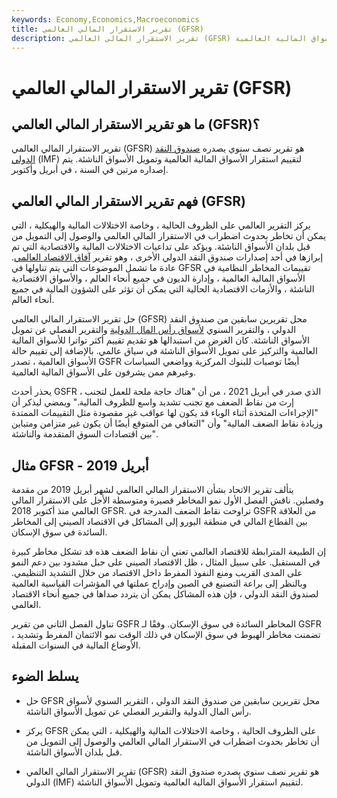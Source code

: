 ```yaml
---
keywords: Economy,Economics,Macroeconomics
title: تقرير الاستقرار المالي العالمي (GFSR)
description: تقرير الاستقرار المالي العالمي (GFSR) هو تقرير نصف سنوي من قبل صندوق النقد الدولي لتقييم استقرار الأسواق المالية العالمية.
---
```


# تقرير الاستقرار المالي العالمي (GFSR)
## ما هو تقرير الاستقرار المالي العالمي (GFSR)؟

تقرير الاستقرار المالي العالمي (GFSR) هو تقرير نصف سنوي يصدره [صندوق النقد الدولي](/imf) (IMF) لتقييم استقرار الأسواق المالية العالمية وتمويل الأسواق الناشئة. يتم إصداره مرتين في السنة ، في أبريل وأكتوبر.

## فهم تقرير الاستقرار المالي العالمي (GFSR)

يركز التقرير العالمي على الظروف الحالية ، وخاصة الاختلالات المالية والهيكلية ، التي يمكن أن تخاطر بحدوث اضطراب في الاستقرار المالي العالمي والوصول إلى التمويل من قبل بلدان الأسواق الناشئة. ويؤكد على تداعيات الاختلالات المالية والاقتصادية التي تم إبرازها في أحد إصدارات صندوق النقد الدولي الأخرى ، وهو تقرير [آفاق الاقتصاد العالمي](/world-economic-outlook). عادة ما تشمل الموضوعات التي يتم تناولها في GFSR تقييمات المخاطر النظامية في الأسواق المالية العالمية ، وإدارة الديون في جميع أنحاء العالم ، والأسواق الاقتصادية الناشئة ، والأزمات الاقتصادية الحالية التي يمكن أن تؤثر على الشؤون المالية في جميع أنحاء العالم.

حل تقرير الاستقرار المالي العالمي (GFSR) محل تقريرين سابقين من صندوق النقد الدولي ، والتقرير السنوي [لأسواق رأس المال الدولية](/capitalmarkets) والتقرير الفصلي عن تمويل الأسواق الناشئة. كان الغرض من استبدالها هو تقديم تقييم أكثر تواترا للأسواق المالية العالمية والتركيز على تمويل الأسواق الناشئة في سياق عالمي. بالإضافة إلى تقييم حالة الأسواق العالمية ، تصدر GSFR أيضًا توصيات للبنوك المركزية وواضعي السياسات وغيرهم ممن يشرفون على الأسواق المالية العالمية.

يحذر أحدث GSFR ، الذي صدر في أبريل 2021 ، من أن "هناك حاجة ملحة للعمل لتجنب إرث من نقاط الضعف مع تجنب تشديد واسع للظروف المالية." ويمضي ليذكر أن "الإجراءات المتخذة أثناء الوباء قد يكون لها عواقب غير مقصودة مثل التقييمات الممتدة وزيادة نقاط الضعف المالية" وأن "التعافي من المتوقع أيضًا أن يكون غير متزامن ومتباين بين اقتصادات السوق المتقدمة والناشئة".

## مثال GFSR - أبريل 2019

يتألف تقرير الاتحاد بشأن الاستقرار المالي العالمي لشهر أبريل 2019 من مقدمة وفصلين. ناقش الفصل الأول نمو المخاطر قصيرة ومتوسطة الأجل على الاستقرار المالي العالمي منذ أكتوبر 2018 GFSR. تراوحت نقاط الضعف المدرجة في GSFR من العلاقة بين القطاع المالي في منطقة اليورو إلى المشاكل في الاقتصاد الصيني إلى المخاطر السائدة في سوق الإسكان.

إن الطبيعة المترابطة للاقتصاد العالمي تعني أن نقاط الضعف هذه قد تشكل مخاطر كبيرة في المستقبل. على سبيل المثال ، ظل الاقتصاد الصيني على حبل مشدود بين دعم النمو على المدى القريب ومنع النفوذ المفرط داخل الاقتصاد من خلال التشديد التنظيمي. وبالنظر إلى براعة التصنيع في الصين وإدراج عملتها في المؤشرات القياسية العالمية لصندوق النقد الدولي ، فإن هذه المشاكل يمكن أن يتردد صداها في جميع أنحاء الاقتصاد العالمي.

تناول الفصل الثاني من تقرير GSFR المخاطر السائدة في سوق الإسكان. وفقًا لـ GSFR ، تضمنت مخاطر الهبوط في سوق الإسكان في ذلك الوقت نمو الائتمان المفرط وتشديد الأوضاع المالية في السنوات المقبلة.

## يسلط الضوء

- حل GFSR محل تقريرين سابقين من صندوق النقد الدولي ، التقرير السنوي لأسواق رأس المال الدولية والتقرير الفصلي عن تمويل الأسواق الناشئة.

- يركز GFSR على الظروف الحالية ، وخاصة الاختلالات المالية والهيكلية ، التي يمكن أن تخاطر بحدوث اضطراب في الاستقرار المالي العالمي والوصول إلى التمويل من قبل بلدان الأسواق الناشئة.

- تقرير الاستقرار المالي العالمي (GFSR) هو تقرير نصف سنوي يصدره صندوق النقد الدولي (IMF) لتقييم استقرار الأسواق المالية العالمية وتمويل الأسواق الناشئة.

